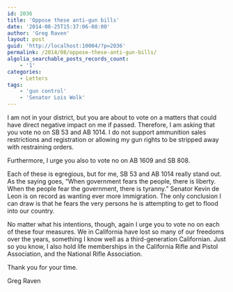 ```yaml
---
id: 2036
title: 'Oppose these anti-gun bills'
date: '2014-08-25T15:37:06-08:00'
author: 'Greg Raven'
layout: post
guid: 'http://localhost:10004/?p=2036'
permalink: /2014/08/oppose-these-anti-gun-bills/
algolia_searchable_posts_records_count:
    - '1'
categories:
    - Letters
tags:
    - 'gun control'
    - 'Senator Lois Wolk'
---
```


I am not in your district, but you are about to vote on a matters that could have direct negative impact on me if passed. Therefore, I am asking that you vote no on SB 53 and AB 1014. I do not support ammunition sales restrictions and registration or allowing my gun rights to be stripped away with restraining orders.

Furthermore, I urge you also to vote no on AB 1609 and SB 808.

Each of these is egregious, but for me, SB 53 and AB 1014 really stand out. As the saying goes, “When government fears the people, there is liberty. When the people fear the government, there is tyranny.” Senator Kevin de Leon is on record as wanting ever more immigration. The only conclusion I can draw is that he fears the very persons he is attempting to get to flood into our country.

No matter what his intentions, though, again I urge you to vote no on each of these four measures. We in California have lost so many of our freedoms over the years, something I know well as a third-generation Californian. Just so you know, I also hold life memberships in the California Rifle and Pistol Association, and the National Rifle Association.

Thank you for your time.

Greg Raven